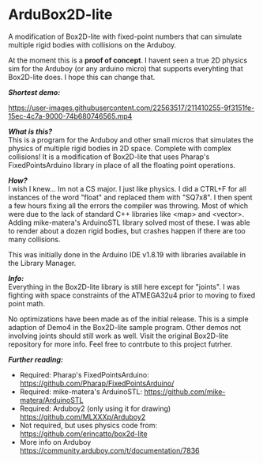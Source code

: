 # ArduBox2D-lite
A modification of Box2D-lite with fixed-point numbers that can simulate multiple rigid bodies with collisions on the Arduboy.

At the moment this is a **proof of concept**. I havent seen a true 2D physics sim for the Arduboy (or any arduino micro) that supports everyhting that Box2D-lite does. I hope this can change that. 

***Shortest demo:***

https://user-images.githubusercontent.com/22563517/211410255-9f3151fe-15ec-4c7a-9000-74b680746565.mp4  


***What is this?***  
This is a program for the Arduboy and other small micros that simulates the physics of multiple rigid bodies in 2D space. Complete with complex collisions! It is a modification of Box2D-lite that uses Pharap's FixedPointsArduino library in place of all the floating point operations.  

***How?***  
I wish I knew... Im not a CS major. I just like physics. 
I did a CTRL+F for all instances of the word "float" and replaced them with "SQ7x8". I then spent a few hours fixing all the errors the compiler was throwing. Most of which were due to the lack of standard C++ libraries like \<map> and \<vector>. Adding mike-matera's ArduinoSTL library solved most of these. I was able to render about a dozen rigid bodies, but crashes happen if there are too many collisions.  

This was initially done in the Arduino IDE v1.8.19 with libraries available in the Library Manager.  

***Info:***  
Everything in the Box2D-lite library is still here except for "joints". I was fighting with space constraints of the ATMEGA32u4 prior to moving to fixed point math.  

No optimizations have been made as of the initial release. This is a simple adaption of Demo4 in the Box2D-lite sample program. Other demos not involving joints should still work as well. Visit the original Box2D-lite repository for more info. Feel free to contrbute to this project futrher.

***Further reading:***  
- Required: Pharap's FixedPointsArduino: https://github.com/Pharap/FixedPointsArduino/  
- Required: mike-matera's ArduinoSTL: https://github.com/mike-matera/ArduinoSTL  
- Required: Arduboy2 (only using it for drawing) https://github.com/MLXXXp/Arduboy2  
- Not required, but uses physics code from: https://github.com/erincatto/box2d-lite  
- More info on Arduboy https://community.arduboy.com/t/documentation/7836
  
  
